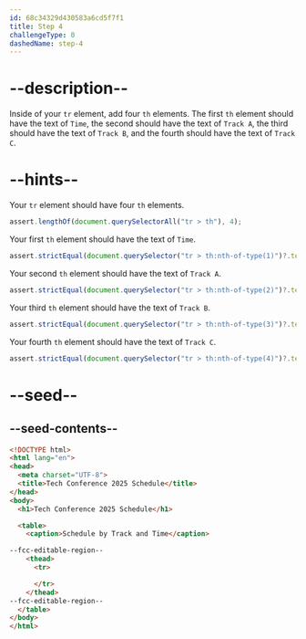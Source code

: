 ```yaml
---
id: 68c34329d430583a6cd5f7f1
title: Step 4
challengeType: 0
dashedName: step-4
---
```


# --description--

Inside of your `tr` element, add four `th` elements. The first `th` element should have the text of `Time`, the second should have the text of `Track A`, the third should have the text of `Track B`, and the fourth should have the text of `Track C`.

# --hints--

Your `tr` element should have four `th` elements.

```js
assert.lengthOf(document.querySelectorAll("tr > th"), 4);
```

Your first `th` element should have the text of `Time`.

```js
assert.strictEqual(document.querySelector("tr > th:nth-of-type(1)")?.textContent.trim(), "Time");
```

Your second `th` element should have the text of `Track A`.

```js
assert.strictEqual(document.querySelector("tr > th:nth-of-type(2)")?.textContent.trim(), "Track A");
```

Your third `th` element should have the text of `Track B`.

```js
assert.strictEqual(document.querySelector("tr > th:nth-of-type(3)")?.textContent.trim(), "Track B");
```

Your fourth `th` element should have the text of `Track C`.

```js
assert.strictEqual(document.querySelector("tr > th:nth-of-type(4)")?.textContent.trim(), "Track C");
```

# --seed--

## --seed-contents--

```html
<!DOCTYPE html>
<html lang="en">
<head>
  <meta charset="UTF-8">
  <title>Tech Conference 2025 Schedule</title>
</head>
<body>
  <h1>Tech Conference 2025 Schedule</h1>

  <table>
    <caption>Schedule by Track and Time</caption>

--fcc-editable-region--
    <thead>
      <tr>

      </tr>
    </thead>
--fcc-editable-region--
  </table>
</body>
</html>
```
